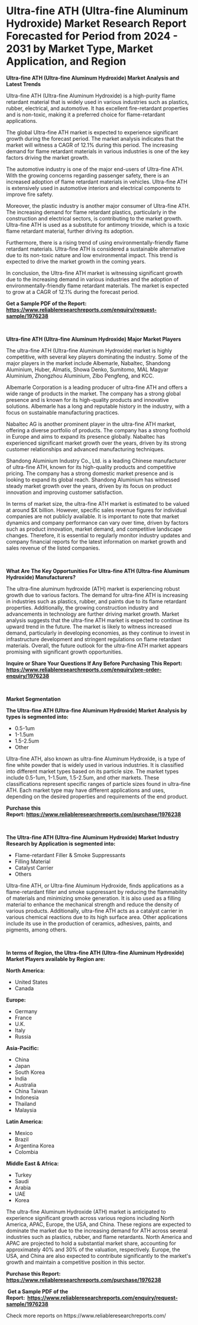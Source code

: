 <p><h1>Ultra-fine ATH (Ultra-fine Aluminum Hydroxide) Market Research Report Forecasted for Period from 2024 -  2031 by Market Type, Market Application, and Region</h1></p><p><strong>Ultra-fine ATH (Ultra-fine Aluminum Hydroxide) Market Analysis and Latest Trends</strong></p>
<p><p>Ultra-fine ATH (Ultra-fine Aluminum Hydroxide) is a high-purity flame retardant material that is widely used in various industries such as plastics, rubber, electrical, and automotive. It has excellent fire-retardant properties and is non-toxic, making it a preferred choice for flame-retardant applications.</p><p>The global Ultra-fine ATH market is expected to experience significant growth during the forecast period. The market analysis indicates that the market will witness a CAGR of 12.1% during this period. The increasing demand for flame retardant materials in various industries is one of the key factors driving the market growth.</p><p>The automotive industry is one of the major end-users of Ultra-fine ATH. With the growing concerns regarding passenger safety, there is an increased adoption of flame retardant materials in vehicles. Ultra-fine ATH is extensively used in automotive interiors and electrical components to improve fire safety.</p><p>Moreover, the plastic industry is another major consumer of Ultra-fine ATH. The increasing demand for flame retardant plastics, particularly in the construction and electrical sectors, is contributing to the market growth. Ultra-fine ATH is used as a substitute for antimony trioxide, which is a toxic flame retardant material, further driving its adoption.</p><p>Furthermore, there is a rising trend of using environmentally-friendly flame retardant materials. Ultra-fine ATH is considered a sustainable alternative due to its non-toxic nature and low environmental impact. This trend is expected to drive the market growth in the coming years.</p><p>In conclusion, the Ultra-fine ATH market is witnessing significant growth due to the increasing demand in various industries and the adoption of environmentally-friendly flame retardant materials. The market is expected to grow at a CAGR of 12.1% during the forecast period.</p></p>
<p><strong>Get a Sample PDF of the Report:&nbsp; <a href="https://www.reliableresearchreports.com/enquiry/request-sample/1976238">https://www.reliableresearchreports.com/enquiry/request-sample/1976238</a></strong></p>
<p>&nbsp;</p>
<p><strong>Ultra-fine ATH (Ultra-fine Aluminum Hydroxide) Major Market Players</strong></p>
<p><p>The ultra-fine ATH (Ultra-fine Aluminum Hydroxide) market is highly competitive, with several key players dominating the industry. Some of the major players in the market include Albemarle, Nabaltec, Shandong Aluminium, Huber, Almatis, Showa Denko, Sumitomo, MAL Magyar Aluminium, Zhongzhou Aluminium, Zibo Pengfeng, and KCC.</p><p>Albemarle Corporation is a leading producer of ultra-fine ATH and offers a wide range of products in the market. The company has a strong global presence and is known for its high-quality products and innovative solutions. Albemarle has a long and reputable history in the industry, with a focus on sustainable manufacturing practices.</p><p>Nabaltec AG is another prominent player in the ultra-fine ATH market, offering a diverse portfolio of products. The company has a strong foothold in Europe and aims to expand its presence globally. Nabaltec has experienced significant market growth over the years, driven by its strong customer relationships and advanced manufacturing techniques.</p><p>Shandong Aluminium Industry Co., Ltd. is a leading Chinese manufacturer of ultra-fine ATH, known for its high-quality products and competitive pricing. The company has a strong domestic market presence and is looking to expand its global reach. Shandong Aluminium has witnessed steady market growth over the years, driven by its focus on product innovation and improving customer satisfaction.</p><p>In terms of market size, the ultra-fine ATH market is estimated to be valued at around $X billion. However, specific sales revenue figures for individual companies are not publicly available. It is important to note that market dynamics and company performance can vary over time, driven by factors such as product innovation, market demand, and competitive landscape changes. Therefore, it is essential to regularly monitor industry updates and company financial reports for the latest information on market growth and sales revenue of the listed companies.</p></p>
<p>&nbsp;</p>
<p><strong>What Are The Key Opportunities For Ultra-fine ATH (Ultra-fine Aluminum Hydroxide) Manufacturers?</strong></p>
<p><p>The ultra-fine aluminum hydroxide (ATH) market is experiencing robust growth due to various factors. The demand for ultra-fine ATH is increasing in industries such as plastics, rubber, and paints due to its flame retardant properties. Additionally, the growing construction industry and advancements in technology are further driving market growth. Market analysis suggests that the ultra-fine ATH market is expected to continue its upward trend in the future. The market is likely to witness increased demand, particularly in developing economies, as they continue to invest in infrastructure development and stringent regulations on flame retardant materials. Overall, the future outlook for the ultra-fine ATH market appears promising with significant growth opportunities.</p></p>
<p><strong>Inquire or Share Your Questions If Any Before Purchasing This Report: <a href="https://www.reliableresearchreports.com/enquiry/pre-order-enquiry/1976238">https://www.reliableresearchreports.com/enquiry/pre-order-enquiry/1976238</a></strong></p>
<p>&nbsp;</p>
<p><strong>Market Segmentation</strong></p>
<p><strong>The Ultra-fine ATH (Ultra-fine Aluminum Hydroxide) Market Analysis by types is segmented into:</strong></p>
<p><ul><li>0.5-1um</li><li>1-1.5um</li><li>1.5-2.5um</li><li>Other</li></ul></p>
<p><p>Ultra-fine ATH, also known as ultra-fine Aluminum Hydroxide, is a type of fine white powder that is widely used in various industries. It is classified into different market types based on its particle size. The market types include 0.5-1um, 1-1.5um, 1.5-2.5um, and other markets. These classifications represent specific ranges of particle sizes found in ultra-fine ATH. Each market type may have different applications and uses, depending on the desired properties and requirements of the end product.</p></p>
<p><strong>Purchase this Report:&nbsp;<a href="https://www.reliableresearchreports.com/purchase/1976238">https://www.reliableresearchreports.com/purchase/1976238</a></strong></p>
<p>&nbsp;</p>
<p><strong>The Ultra-fine ATH (Ultra-fine Aluminum Hydroxide) Market Industry Research by Application is segmented into:</strong></p>
<p><ul><li>Flame-retardant Filler & Smoke Suppressants</li><li>Filling Material</li><li>Catalyst Carrier</li><li>Others</li></ul></p>
<p><p>Ultra-fine ATH, or Ultra-fine Aluminum Hydroxide, finds applications as a flame-retardant filler and smoke suppressant by reducing the flammability of materials and minimizing smoke generation. It is also used as a filling material to enhance the mechanical strength and reduce the density of various products. Additionally, ultra-fine ATH acts as a catalyst carrier in various chemical reactions due to its high surface area. Other applications include its use in the production of ceramics, adhesives, paints, and pigments, among others.</p></p>
<p>&nbsp;</p>
<p><strong>In terms of Region, the Ultra-fine ATH (Ultra-fine Aluminum Hydroxide) Market Players available by Region are:</strong></p>
<p>
    <p> <strong> North America: </strong>
        <ul>
            <li>United States</li>
            <li>Canada</li>
        </ul>
        </p> 
    <p> <strong> Europe: </strong>
        <ul>
            <li>Germany</li>
            <li>France</li>
            <li>U.K.</li>
            <li>Italy</li>
            <li>Russia</li>
        </ul>
        </p> 
    <p> <strong> Asia-Pacific: </strong>
        <ul>
            <li>China</li>
            <li>Japan</li>
            <li>South Korea</li>
            <li>India</li>
            <li>Australia</li>
            <li>China Taiwan</li>
            <li>Indonesia</li>
            <li>Thailand</li>
            <li>Malaysia</li>
        </ul>
        </p> 
    <p> <strong> Latin America: </strong>
        <ul>
            <li>Mexico</li>
            <li>Brazil</li>
            <li>Argentina Korea</li>
            <li>Colombia</li>
        </ul>
        </p> 
    <p> <strong> Middle East & Africa: </strong>
        <ul>
            <li>Turkey</li>
            <li>Saudi</li>
            <li>Arabia</li>
            <li>UAE</li>
            <li>Korea</li>
        </ul>
    </p>
    </p>
<p><p>The ultra-fine Aluminum Hydroxide (ATH) market is anticipated to experience significant growth across various regions including North America, APAC, Europe, the USA, and China. These regions are expected to dominate the market due to the increasing demand for ATH across several industries such as plastics, rubber, and flame retardants. North America and APAC are projected to hold a substantial market share, accounting for approximately 40% and 30% of the valuation, respectively. Europe, the USA, and China are also expected to contribute significantly to the market's growth and maintain a competitive position in this sector.</p></p>
<p><strong>Purchase this Report: <a href="https://www.reliableresearchreports.com/purchase/1976238">https://www.reliableresearchreports.com/purchase/1976238</a></strong></p>
<p>&nbsp;<strong>Get a Sample PDF of the Report:&nbsp;&nbsp;<a href="https://www.reliableresearchreports.com/enquiry/request-sample/1976238">https://www.reliableresearchreports.com/enquiry/request-sample/1976238</a></strong></p>
<p><strong></strong></p>
<p>Check more reports on https://www.reliableresearchreports.com/</p>